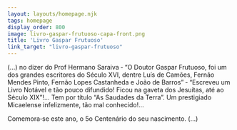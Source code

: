 ```yaml
---
layout: layouts/homepage.njk
tags: homepage
display_order: 800
image: livro-gaspar-frutuoso-capa-front.png
title: 'Livro Gaspar Frutuoso'
link_target: "livro-gaspar-frutuoso"
---
```


(...) no dizer do Prof Hermano Saraiva ‐ “O Doutor Gaspar Frutuoso, foi um dos grandes escritores do Século XVI, dentre Luís de Camões, Fernão Mendes Pinto, Fernão Lopes Castanheda e João de Barros” ‐ “Escreveu um Livro Notável e tão pouco difundido! Ficou na gaveta dos Jesuítas, até ao Século XIX”!... Tem por título “As Saudades da Terra”.
Um prestigiado Micaelense infelizmente, tão mal conhecido!... 

Comemora‐se este ano, o 5o Centenário do seu nascimento.
(...)

